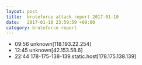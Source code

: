 ```yaml
---
layout: post
title:  bruteforce attack report 2017-01-10
date:   2017-01-10 23:59:59 +09:00
category: bruteforce report
---
```


* 09:56 unknown[118.193.22.254]
* 12:45 unknown[42.153.58.6]
* 22:44 178-175-138-139.static.host[178.175.138.139]
